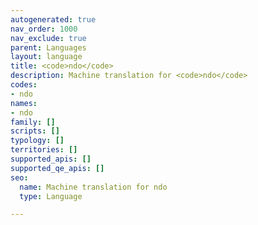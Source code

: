 ```yaml
---
autogenerated: true
nav_order: 1000
nav_exclude: true
parent: Languages
layout: language
title: <code>ndo</code>
description: Machine translation for <code>ndo</code>
codes:
- ndo
names:
- ndo
family: []
scripts: []
typology: []
territories: []
supported_apis: []
supported_qe_apis: []
seo:
  name: Machine translation for ndo
  type: Language

---
```


